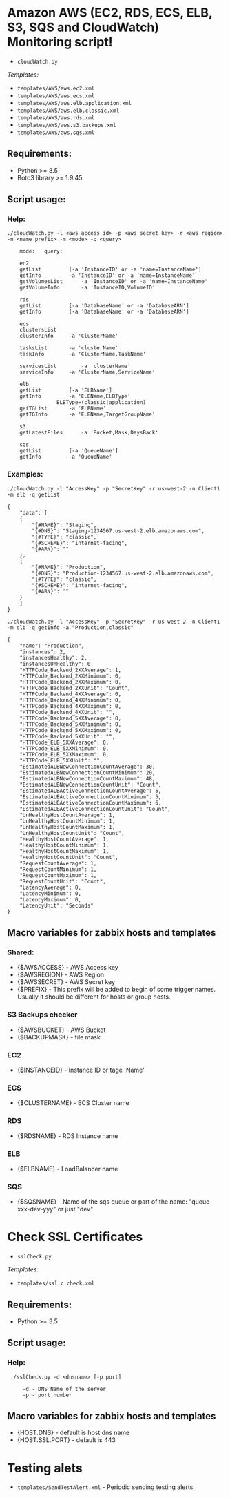 # Amazon AWS (EC2, RDS, ECS, ELB, S3, SQS and CloudWatch) Monitoring script!

* `cloudWatch.py`

*Templates:*  

* `templates/AWS/aws.ec2.xml`
* `templates/AWS/aws.ecs.xml`
* `templates/AWS/aws.elb.application.xml`
* `templates/AWS/aws.elb.classic.xml`
* `templates/AWS/aws.rds.xml`
* `templates/AWS/aws.s3.backups.xml`
* `templates/AWS/aws.sqs.xml`

## Requirements:

 * Python >= 3.5
 * Boto3 library >= 1.9.45

## Script usage:

### Help:

~~~
./cloudWatch.py -l <aws access id> -p <aws secret key> -r <aws region> -n <name prefix> -m <mode> -q <query>

    mode:	query:

    ec2
	getList			[-a 'InstanceID' or -a 'name=InstanceName']
	getInfo			-a 'InstanceID' or -a 'name=InstanceName'
	getVolumesList		-a 'InstanceID' or -a 'name=InstanceName'
	getVolumeInfo		-a 'InstanceID,VolumeID'
 
    rds
	getList			[-a 'DatabaseName' or -a 'DatabaseARN']
	getInfo			[-a 'DatabaseName' or -a 'DatabaseARN']
 
    ecs
	clustersList
	clusterInfo		-a 'ClusterName'
 
	tasksList		-a 'clusterName'
	taskInfo		-a 'ClusterName,TaskName'
 
	servicesList		-a 'clusterName'
	serviceInfo		-a 'ClusterName,ServiceName'
 
    elb
	getList			[-a 'ELBName']
	getInfo			-a 'ELBName,ELBType'
			    ELBType=(classic|application)
	getTGList		-a 'ELBName'
	getTGInfo		-a 'ELBName,TargetGroupName'
 
    s3
	getLatestFiles		-a 'Bucket,Mask,DaysBack'
 
    sqs
	getList			[-a 'QueueName']
	getInfo			-a 'QueueName'
~~~

### Examples:

```./cloudWatch.py -l "AccessKey" -p "SecretKey" -r us-west-2 -n Client1 -m elb -q getList```

~~~
{
    "data": [
	{
	    "{#NAME}": "Staging",
	    "{#DNS}": "Staging-1234567.us-west-2.elb.amazonaws.com",
	    "{#TYPE}": "classic",
	    "{#SCHEME}": "internet-facing",
	    "{#ARN}": ""
	},
	{
	    "{#NAME}": "Production",
	    "{#DNS}": "Production-1234567.us-west-2.elb.amazonaws.com",
	    "{#TYPE}": "classic",
	    "{#SCHEME}": "internet-facing",
	    "{#ARN}": ""
	}
    ]
}
~~~

```./cloudWatch.py -l "AccessKey" -p "SecretKey" -r us-west-2 -n Client1 -m elb -q getInfo -a "Production,classic"```

~~~
{
    "name": "Production",
    "instances": 2,
    "instancesHealthy": 2,
    "instancesUnHealthy": 0,
    "HTTPCode_Backend_2XXAverage": 1,
    "HTTPCode_Backend_2XXMinimum": 0,
    "HTTPCode_Backend_2XXMaximum": 0,
    "HTTPCode_Backend_2XXUnit": "Count",
    "HTTPCode_Backend_4XXAverage": 0,
    "HTTPCode_Backend_4XXMinimum": 0,
    "HTTPCode_Backend_4XXMaximum": 0,
    "HTTPCode_Backend_4XXUnit": "",
    "HTTPCode_Backend_5XXAverage": 0,
    "HTTPCode_Backend_5XXMinimum": 0,
    "HTTPCode_Backend_5XXMaximum": 0,
    "HTTPCode_Backend_5XXUnit": "",
    "HTTPCode_ELB_5XXAverage": 0,
    "HTTPCode_ELB_5XXMinimum": 0,
    "HTTPCode_ELB_5XXMaximum": 0,
    "HTTPCode_ELB_5XXUnit": "",
    "EstimatedALBNewConnectionCountAverage": 30,
    "EstimatedALBNewConnectionCountMinimum": 20,
    "EstimatedALBNewConnectionCountMaximum": 48,
    "EstimatedALBNewConnectionCountUnit": "Count",
    "EstimatedALBActiveConnectionCountAverage": 5,
    "EstimatedALBActiveConnectionCountMinimum": 5,
    "EstimatedALBActiveConnectionCountMaximum": 6,
    "EstimatedALBActiveConnectionCountUnit": "Count",
    "UnHealthyHostCountAverage": 1,
    "UnHealthyHostCountMinimum": 1,
    "UnHealthyHostCountMaximum": 1,
    "UnHealthyHostCountUnit": "Count",
    "HealthyHostCountAverage": 1,
    "HealthyHostCountMinimum": 1,
    "HealthyHostCountMaximum": 1,
    "HealthyHostCountUnit": "Count",
    "RequestCountAverage": 1,
    "RequestCountMinimum": 1,
    "RequestCountMaximum": 1,
    "RequestCountUnit": "Count",
    "LatencyAverage": 0,
    "LatencyMinimum": 0,
    "LatencyMaximum": 0,
    "LatencyUnit": "Seconds"
}
~~~

## Macro variables for zabbix hosts and templates

### Shared:

* {$AWSACCESS} - AWS Access key
* {$AWSREGION} - AWS Region
* {$AWSSECRET} - AWS Secret key
* {$PREFIX}    - This prefix will be added to begin of some trigger names. Usually it should be different for hosts or group hosts.

### S3 Backups checker

* {$AWSBUCKET} - AWS Bucket
* {$BACKUPMASK} - file mask

### EC2

* {$INSTANCEID} - Instance ID or tage 'Name'

### ECS

* {$CLUSTERNAME} - ECS Cluster name

### RDS

* {$RDSNAME} - RDS Instance name

### ELB

* {$ELBNAME} - LoadBalancer name

### SQS

* {$SQSNAME} - Name of the sqs queue or part of the name: "queue-xxx-dev-yyy" or just "dev"

# Check SSL Certificates

* `sslCheck.py`

*Templates:*  

* `templates/ssl.c.check.xml`

## Requirements:
 * Python >= 3.5

## Script usage:

### Help:

~~~
 ./sslCheck.py -d <dnsname> [-p port]
 
     -d - DNS Name of the server
     -p - port number
~~~

## Macro variables for zabbix hosts and templates

* {HOST.DNS} - default is host dns name
* {HOST.SSL.PORT} - default is 443

# Testing alets

* `templates/SendTestAlert.xml` - Periodic sending testing alerts.

